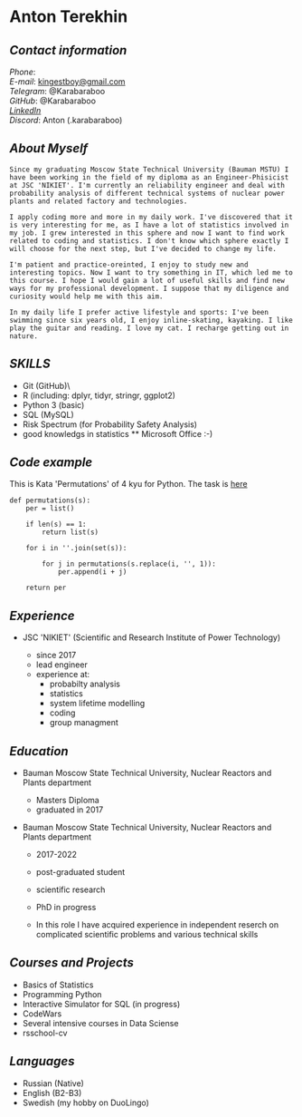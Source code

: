 # **Anton Terekhin** 

## *Contact information*

*Phone*: \
*E-mail*: kingestboy@gmail.com\
*Telegram*: @Karabaraboo\
*GitHub*: @Karabaraboo\
[*LinkedIn*](<https://www.linkedin.com/in/antony-terekhin-107b13111>)\
*Discord*: Anton (.karabaraboo)

## *About Myself*

    Since my graduating Moscow State Technical University (Bauman MSTU) I have been working in the field of my diploma as an Engineer-Phisicist at JSC 'NIKIET'. I'm currently an reliability engineer and deal with probability analysis of different technical systems of nuclear power plants and related factory and technologies.

    I apply coding more and more in my daily work. I've discovered that it is very interesting for me, as I have a lot of statistics involved in my job. I grew interested in this sphere and now I want to find work related to coding and statistics. I don't know which sphere exactly I will choose for the next step, but I've decided to change my life.

    I'm patient and practice-oreinted, I enjoy to study new and interesting topics. Now I want to try something in IT, which led me to this course. I hope I would gain a lot of useful skills and find new ways for my professional development. I suppose that my diligence and curiosity would help me with this aim.

    In my daily life I prefer active lifestyle and sports: I've been swimming since six years old, I enjoy inline-skating, kayaking. I like play the guitar and reading. I love my cat. I recharge getting out in nature.

## *SKILLS*
* Git (GitHub)\
* R (including: dplyr, tidyr, stringr, ggplot2)
* Python 3 (basic)
* SQL (MySQL)
* Risk Spectrum (for Probability Safety Analysis)
* good knowledgs in statistics
** Microsoft Office :-)

## *Code example*
This is Kata 'Permutations' of 4 kyu for Python. The task is [here](<https://www.codewars.com/kata/5254ca2719453dcc0b00027d/python>)

```
def permutations(s):
    per = list()

    if len(s) == 1:
        return list(s)

    for i in ''.join(set(s)):

        for j in permutations(s.replace(i, '', 1)):
            per.append(i + j)

    return per
```

## *Experience*
* JSC 'NIKIET' (Scientific and Research Institute of Power Technology)

  * since 2017
  * lead engineer
  * experience at:
    * probabilty analysis
    * statistics
    * system lifetime modelling
    * coding
    * group managment

## *Education*
* Bauman Moscow State Technical University, Nuclear Reactors and Plants department

    * Masters Diploma
    * graduated in 2017

* Bauman Moscow State Technical University, Nuclear Reactors and Plants department

    * 2017-2022
    * post-graduated student
    * scientific research
    * PhD in progress

    * In this role I have acquired experience in independent reserch on complicated scientific problems and various technical skills

## *Courses and Projects*

* Basics of Statistics
* Programming Python
* Interactive Simulator for SQL (in progress)
* CodeWars
* Several intensive courses in Data Sciense
* rsschool-cv

## *Languages*
* Russian (Native)
* English (B2-B3)
* Swedish (my hobby on DuoLingo)
